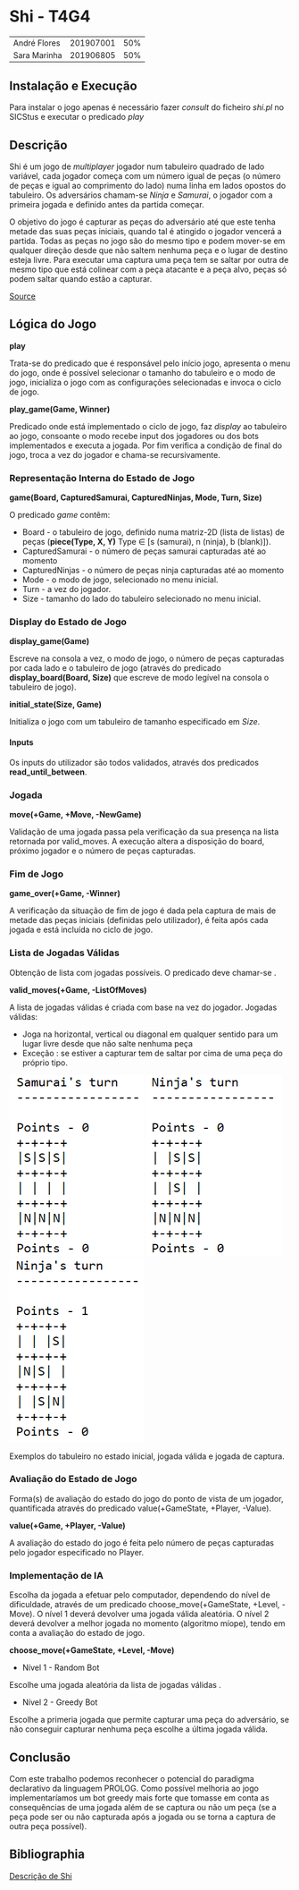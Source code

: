# Shi - T4G4

||||
|-|-|-|
| André Flores | 201907001 | 50% |
| Sara Marinha | 201906805 | 50% |

## Instalação e Execução

Para instalar o jogo apenas é necessário fazer *consult* do ficheiro *shi.pl* no SICStus e executar o predicado *play*

## Descrição

<p>Shi é um jogo de <em>multiplayer</em> jogador num tabuleiro quadrado de lado variável, cada jogador começa com um número igual de peças (o número de peças e igual ao comprimento do lado) numa linha em lados opostos do tabuleiro. Os adversários chamam-se <em>Ninja</em> e <em>Samurai</em>, o jogador com a primeira jogada e definido antes da partida começar.</p>
<p>O objetivo do jogo é capturar as peças do adversário até que este tenha metade das suas peças iniciais, quando tal é atingido o jogador vencerá a partida. Todas as peças no jogo são do mesmo tipo e podem mover-se em qualquer direção desde que não saltem nenhuma peça e o lugar de destino esteja livre. Para executar uma captura uma peça tem se saltar por outra de mesmo tipo que está colinear com a peça atacante e a peça alvo, peças só podem saltar quando estão a capturar.</p>
<p><a href=https://boardgamegeek.com/boardgame/319861/shi>Source</a></p>

## Lógica do Jogo

**play**

Trata-se do predicado que é responsável pelo início jogo, apresenta o menu do jogo, onde é possível selecionar o tamanho do tabuleiro e o modo de jogo, inicializa o jogo com as configurações selecionadas e invoca o ciclo de jogo.

**play_game(Game, Winner)**

Predicado onde está implementado o ciclo de jogo, faz *display* ao tabuleiro ao jogo, consoante o modo recebe input dos jogadores ou dos bots implementados e executa a jogada. Por fim verifica a condição de final do jogo, troca a vez do jogador e chama-se recursivamente. 

### Representação Interna do Estado de Jogo 

**game(Board, CapturedSamurai, CapturedNinjas, Mode, Turn, Size)**

O predicado *game* contêm:

- Board - o tabuleiro de jogo, definido numa matriz-2D (lista de listas) de peças (**piece(Type, X, Y)** Type ∈ [s (samurai), n (ninja), b (blank)]).
- CapturedSamurai - o número de peças samurai capturadas até ao momento
- CapturedNinjas - o número de peças ninja capturadas até ao momento
- Mode - o modo de jogo, selecionado no menu inicial.
- Turn - a vez do jogador.
- Size - tamanho do lado do tabuleiro selecionado no menu inicial.

### Display do Estado de Jogo

**display_game(Game)**

Escreve na consola a vez, o modo de jogo, o número de peças capturadas por cada lado e o tabuleiro de jogo (através do predicado **display_board(Board, Size)** que escreve de modo legível na consola o tabuleiro de jogo).

**initial_state(Size, Game)**

Initializa o jogo com um tabuleiro de tamanho especificado em *Size*.

#### Inputs

Os inputs do utilizador são todos validados, através dos predicados **read_until_between**.

### Jogada

**move(+Game, +Move, -NewGame)**

Validação de uma jogada passa pela verificação da sua presença na lista retornada por valid_moves. A execução altera a disposição do board, próximo jogador e o número de peças capturadas.

### Fim de Jogo

**game_over(+Game, -Winner)**

A verificação da situação de fim de jogo é dada pela captura de mais de metade das peças iniciais (definidas pelo utilizador), é feita após cada jogada e está incluída no ciclo de jogo.

### Lista de Jogadas Válidas


Obtenção de lista com jogadas possíveis. O predicado deve chamar-se .

**valid_moves(+Game, -ListOfMoves)**

A lista de jogadas válidas é criada com base na vez do jogador. Jogadas válidas:

- Joga na horizontal, vertical ou diagonal em qualquer sentido para um lugar livre desde que não salte nenhuma peça
- Exceção : se estiver a capturar tem de saltar por cima de uma peça do próprio tipo.

![Estado inicial](images/move_1.png)
![Jogada válida](images/move_2.png)
![Jogada de captura](images/move_3.png)

Exemplos do tabuleiro no estado inicial, jogada válida e jogada de captura.

### Avaliação do Estado de Jogo

Forma(s) de avaliação do estado do jogo do ponto de vista de um jogador, quantificada através do predicado value(+GameState, +Player, -Value).

**value(+Game, +Player, -Value)**

A avaliação do estado do jogo é feita pelo número de peças capturadas pelo jogador especificado no Player.

### Implementação de IA 

Escolha da jogada a efetuar pelo computador, dependendo do nível de dificuldade, através de um predicado choose_move(+GameState, +Level, -Move). O nível 1 deverá devolver uma jogada válida aleatória. O nível 2 deverá devolver a melhor jogada no momento (algoritmo míope), tendo em conta a avaliação do estado de jogo.

**choose_move(+GameState, +Level, -Move)**

- Nível 1 - Random Bot

Escolhe uma jogada aleatória da lista de jogadas válidas .

- Nível 2 - Greedy Bot

Escolhe a primeria jogada que permite capturar uma peça do adversário, se não conseguir capturar nenhuma peça escolhe a última jogada válida.


## Conclusão

Com este trabalho podemos reconhecer o potencial do paradigma declarativo da linguagem PROLOG. Como possível melhoria ao jogo implementaríamos um bot greedy mais forte que tomasse em conta as consequências de uma jogada além de se captura ou não um peça (se a peça pode ser ou não capturada após a jogada ou se torna a captura de outra peça possível).

## Bibliographia

[Descrição de Shi](https://boardgamegeek.com/boardgame/319861/shi)